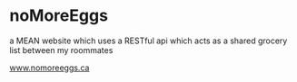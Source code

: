 # noMoreEggs

a MEAN website which uses a RESTful api which acts as a shared grocery list between my roommates

www.nomoreeggs.ca
